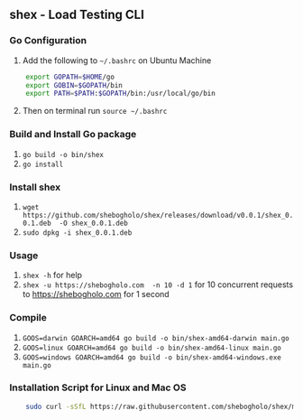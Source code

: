 ## shex - Load Testing CLI 


### Go Configuration
1. Add the following to ``` ~/.bashrc ``` on Ubuntu Machine
```bash
    export GOPATH=$HOME/go
    export GOBIN=$GOPATH/bin
    export PATH=$PATH:$GOPATH/bin:/usr/local/go/bin
```
2. Then on terminal run ``` source ~/.bashrc ```


### Build and Install Go package
1. ``` go build -o bin/shex ```
2. ``` go install ```


### Install shex
1. ``` wget https://github.com/shebogholo/shex/releases/download/v0.0.1/shex_0.0.1.deb  -O shex_0.0.1.deb ```
2. ``` sudo dpkg -i shex_0.0.1.deb ``` 

### Usage
1. ``` shex -h ``` for help
2. ```shex -u https://shebogholo.com  -n 10 -d 1``` for 10 concurrent requests to https://shebogholo.com for 1 second


### Compile 
1. ``` GOOS=darwin GOARCH=amd64 go build -o bin/shex-amd64-darwin main.go ``` 
2. ``` GOOS=linux GOARCH=amd64 go build -o bin/shex-amd64-linux main.go ```
3. ``` GOOS=windows GOARCH=amd64 go build -o bin/shex-amd64-windows.exe main.go ```

### Installation Script for Linux and Mac OS
```bash
    sudo curl -sSfL https://raw.githubusercontent.com/shebogholo/shex/main/install.sh | sh
```
